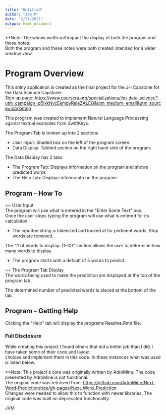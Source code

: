 ```yaml
---
title: "Untitled"
author: "Joe M"
date: "2/27/2021"
output: html_document
---
```

**Note: The widow width will impact the display of both the program and these notes.  
Both the program and these notes were both created intended for a wider window view.
        

# Program Overview
This shiny application is created as the final project for the JH Capstone for the Data Science Capstone.  
Sign up page: https://www.coursera.org/specializations/jhu-data-science?utm_campaign=p5lxkNvcEempyReieZALEQ&utm_medium=email&utm_source=marketing

This program was created to implement Natural Language Processing against textual examples from SwiftKeys.  

The Program Tab is broken up into 2 sections  
- User Input: Shaded box on the left of the program screen.  
- Data Display: Tabbed section on the right hand side of the program.

The Data Display has 2 tabs  
- The Program Tab: Displays information on the program and shows predicted words
- The Help Tab: Displays infomraiotn on the program

## Program - How To 
== User Input   
The program will use what is entered in the "Enter Some Text" box.  
Once the user stops typing the program will use what is entered for its calculation.
- The inputted string is tokenized and looked at for pertinent words. Stop words are removed.

The "# of words to display: (1-10)" section allows the user to determine how many words to display.  
- The program starts with a default of 5 words to predict.

== The Program Tab Display  
The words being used to make the prediction are displayed at the top of the program tab.

The determined number of predicted words is placed at the bottom of the tab.

## Program - Getting Help
Clicking the "Help" tab will display the programs Readme.Rmd file.



### Full Disclosure
While creating this project I found others that did a better job than I did. I have taken some of their code and layout  
choices and implement them in this code. In these instances what was used is listed below.

**Note: This project's core was originally written by AdroMine. The code presented by AdroMine is not functional.  
The original code was retrieved from: https://github.com/AdroMine/Next-Word-Prediction/tree/gh-pages/Next_Word_Prediction  
Changes were needed to allow this to function with newer libraries. The original code was built on deprecated functionality.  

JVM